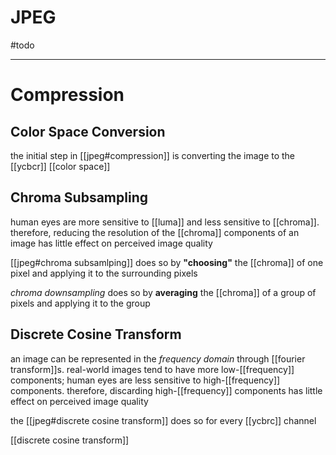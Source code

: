 # JPEG

#todo

---

# Compression

## Color Space Conversion

the initial step in [[jpeg#compression]] is converting the image to the [[ycbcr]] [[color space]]

## Chroma Subsampling

human eyes are more sensitive to [[luma]] and less sensitive to [[chroma]]. therefore, reducing the resolution of the [[chroma]] components of an image has little effect on perceived image quality

[[jpeg#chroma subsamlping]] does so by **"choosing"** the [[chroma]] of one pixel and applying it to the surrounding pixels

_chroma downsampling_ does so by **averaging** the [[chroma]] of a group of pixels and applying it to the group

## Discrete Cosine Transform

an image can be represented in the _frequency domain_ through [[fourier transform]]s. real-world images tend to have more low-[[frequency]] components; human eyes are less sensitive to high-[[frequency]] components. therefore, discarding high-[[frequency]] components has little effect on perceived image quality

the [[jpeg#discrete cosine transform]] does so for every [[ycbrc]] channel

[[discrete cosine transform]]
